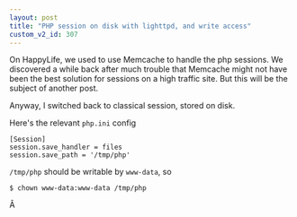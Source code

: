 ```yaml
---
layout: post
title: "PHP session on disk with lighttpd, and write access"
custom_v2_id: 307
---
```


On HappyLife, we used to use Memcache to handle the php sessions. We
discovered a while back after much trouble that Memcache might not have been
the best solution for sessions on a high traffic site. But this will be the
subject of another post.

Anyway, I switched back to classical session, stored on disk.

Here's the relevant `php.ini` config

    
    [Session]  
    session.save_handler = files  
    session.save_path = '/tmp/php'

`/tmp/php` should be writable by `www-data`, so

    
    $ chown www-data:www-data /tmp/php

Â

